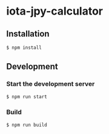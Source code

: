 # iota-jpy-calculator

## Installation

```bash
$ npm install
```

## Development

### Start the development server

```bash
$ npm run start
```

### Build

```bash
$ npm run build
```
